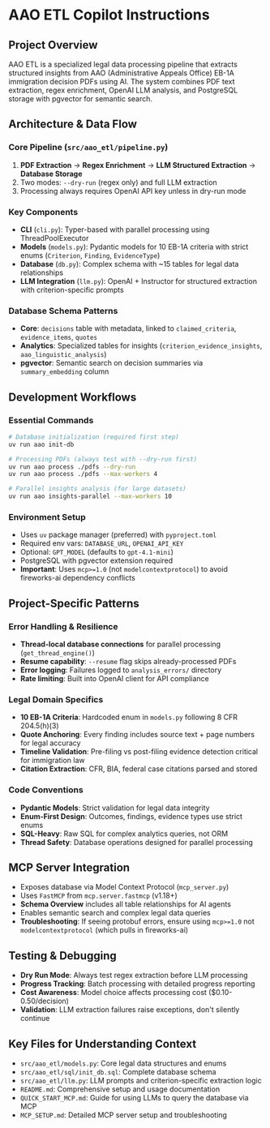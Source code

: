# AAO ETL Copilot Instructions

## Project Overview
AAO ETL is a specialized legal data processing pipeline that extracts structured insights from AAO (Administrative Appeals Office) EB-1A immigration decision PDFs using AI. The system combines PDF text extraction, regex enrichment, OpenAI LLM analysis, and PostgreSQL storage with pgvector for semantic search.

## Architecture & Data Flow

### Core Pipeline (`src/aao_etl/pipeline.py`)
1. **PDF Extraction** → **Regex Enrichment** → **LLM Structured Extraction** → **Database Storage**
2. Two modes: `--dry-run` (regex only) and full LLM extraction
3. Processing always requires OpenAI API key unless in dry-run mode

### Key Components
- **CLI** (`cli.py`): Typer-based with parallel processing using ThreadPoolExecutor
- **Models** (`models.py`): Pydantic models for 10 EB-1A criteria with strict enums (`Criterion`, `Finding`, `EvidenceType`)
- **Database** (`db.py`): Complex schema with ~15 tables for legal data relationships
- **LLM Integration** (`llm.py`): OpenAI + Instructor for structured extraction with criterion-specific prompts

### Database Schema Patterns
- **Core**: `decisions` table with metadata, linked to `claimed_criteria`, `evidence_items`, `quotes`
- **Analytics**: Specialized tables for insights (`criterion_evidence_insights`, `aao_linguistic_analysis`)
- **pgvector**: Semantic search on decision summaries via `summary_embedding` column

## Development Workflows

### Essential Commands
```bash
# Database initialization (required first step)
uv run aao init-db

# Processing PDFs (always test with --dry-run first)
uv run aao process ./pdfs --dry-run
uv run aao process ./pdfs --max-workers 4

# Parallel insights analysis (for large datasets)
uv run aao insights-parallel --max-workers 10
```

### Environment Setup
- Uses `uv` package manager (preferred) with `pyproject.toml`
- Required env vars: `DATABASE_URL`, `OPENAI_API_KEY`
- Optional: `GPT_MODEL` (defaults to `gpt-4.1-mini`)
- PostgreSQL with pgvector extension required
- **Important**: Uses `mcp>=1.0` (not `modelcontextprotocol`) to avoid fireworks-ai dependency conflicts

## Project-Specific Patterns

### Error Handling & Resilience
- **Thread-local database connections** for parallel processing (`get_thread_engine()`)
- **Resume capability**: `--resume` flag skips already-processed PDFs
- **Error logging**: Failures logged to `analysis_errors/` directory
- **Rate limiting**: Built into OpenAI client for API compliance

### Legal Domain Specifics
- **10 EB-1A Criteria**: Hardcoded enum in `models.py` following 8 CFR 204.5(h)(3)
- **Quote Anchoring**: Every finding includes source text + page numbers for legal accuracy
- **Timeline Validation**: Pre-filing vs post-filing evidence detection critical for immigration law
- **Citation Extraction**: CFR, BIA, federal case citations parsed and stored

### Code Conventions
- **Pydantic Models**: Strict validation for legal data integrity
- **Enum-First Design**: Outcomes, findings, evidence types use strict enums
- **SQL-Heavy**: Raw SQL for complex analytics queries, not ORM
- **Thread Safety**: Database operations designed for parallel processing

## MCP Server Integration
- Exposes database via Model Context Protocol (`mcp_server.py`)
- Uses `FastMCP` from `mcp.server.fastmcp` (v1.18+)
- **Schema Overview** includes all table relationships for AI agents
- Enables semantic search and complex legal data queries
- **Troubleshooting**: If seeing protobuf errors, ensure using `mcp>=1.0` not `modelcontextprotocol` (which pulls in fireworks-ai)

## Testing & Debugging
- **Dry Run Mode**: Always test regex extraction before LLM processing
- **Progress Tracking**: Batch processing with detailed progress reporting
- **Cost Awareness**: Model choice affects processing cost ($0.10-0.50/decision)
- **Validation**: LLM extraction failures raise exceptions, don't silently continue

## Key Files for Understanding Context
- `src/aao_etl/models.py`: Core legal data structures and enums
- `src/aao_etl/sql/init_db.sql`: Complete database schema
- `src/aao_etl/llm.py`: LLM prompts and criterion-specific extraction logic
- `README.md`: Comprehensive setup and usage documentation
- `QUICK_START_MCP.md`: Guide for using LLMs to query the database via MCP
- `MCP_SETUP.md`: Detailed MCP server setup and troubleshooting